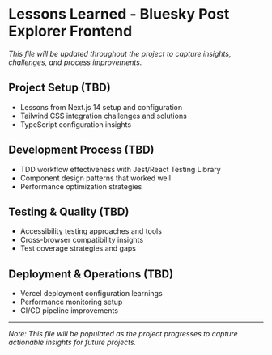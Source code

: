 # Lessons Learned - Bluesky Post Explorer Frontend

*This file will be updated throughout the project to capture insights, challenges, and process improvements.*

## Project Setup (TBD)
- Lessons from Next.js 14 setup and configuration
- Tailwind CSS integration challenges and solutions
- TypeScript configuration insights

## Development Process (TBD)
- TDD workflow effectiveness with Jest/React Testing Library
- Component design patterns that worked well
- Performance optimization strategies

## Testing & Quality (TBD)
- Accessibility testing approaches and tools
- Cross-browser compatibility insights
- Test coverage strategies and gaps

## Deployment & Operations (TBD)
- Vercel deployment configuration learnings
- Performance monitoring setup
- CI/CD pipeline improvements

---

*Note: This file will be populated as the project progresses to capture actionable insights for future projects.* 
